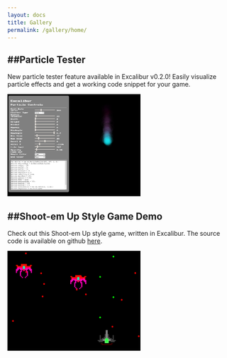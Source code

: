 ```yaml
---
layout: docs
title: Gallery
permalink: /gallery/home/
---
```


##Particle Tester
---------------------
New particle tester feature available in Excalibur v0.2.0! Easily visualize particle effects and get a working code snippet for your game.
<div class="align-center">
   <a href="/gallery/particle-tester/">
      <img width="300px" class="border" src="/img/particles.png">
   </a>
</div>




##Shoot-em Up Style Game Demo
---------------------
Check out this Shoot-em Up style game, written in Excalibur. The source code is available on github [here](https://github.com/eonarheim/Excalibur-Shmup).

<div class="align-center">
   <a href="/gallery/shmup/">
      <img width="300px" class="border" src="/img/shmup.png">
   </a>
</div>

